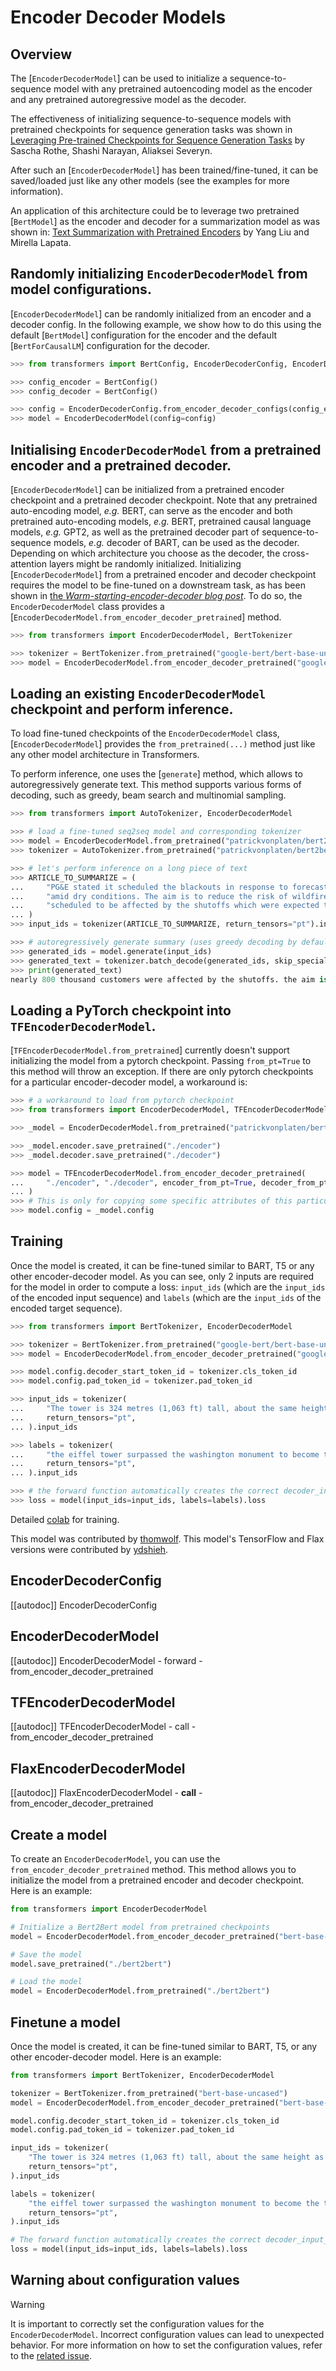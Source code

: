 <!--Copyright 2020 The HuggingFace Team. All rights reserved.

Licensed under the Apache License, Version 2.0 (the "License"); you may not use this file except in compliance with
the License. You may obtain a copy of the License at

http://www.apache.org/licenses/LICENSE-2.0

Unless required by applicable law or agreed to in writing, software distributed under the License is distributed on
an "AS IS" BASIS, WITHOUT WARRANTIES OR CONDITIONS OF ANY KIND, either express or implied. See the License for the
specific language governing permissions and limitations under the License.

⚠️ Note that this file is in Markdown but contain specific syntax for our doc-builder (similar to MDX) that may not be
rendered properly in your Markdown viewer.

-->

# Encoder Decoder Models

## Overview

The [`EncoderDecoderModel`] can be used to initialize a sequence-to-sequence model with any
pretrained autoencoding model as the encoder and any pretrained autoregressive model as the decoder.

The effectiveness of initializing sequence-to-sequence models with pretrained checkpoints for sequence generation tasks
was shown in [Leveraging Pre-trained Checkpoints for Sequence Generation Tasks](https://arxiv.org/abs/1907.12461) by
Sascha Rothe, Shashi Narayan, Aliaksei Severyn.

After such an [`EncoderDecoderModel`] has been trained/fine-tuned, it can be saved/loaded just like
any other models (see the examples for more information).

An application of this architecture could be to leverage two pretrained [`BertModel`] as the encoder
and decoder for a summarization model as was shown in: [Text Summarization with Pretrained Encoders](https://arxiv.org/abs/1908.08345) by Yang Liu and Mirella Lapata.

## Randomly initializing `EncoderDecoderModel` from model configurations.

[`EncoderDecoderModel`] can be randomly initialized from an encoder and a decoder config. In the following example, we show how to do this using the default [`BertModel`] configuration for the encoder and the default [`BertForCausalLM`] configuration for the decoder.

```python
>>> from transformers import BertConfig, EncoderDecoderConfig, EncoderDecoderModel

>>> config_encoder = BertConfig()
>>> config_decoder = BertConfig()

>>> config = EncoderDecoderConfig.from_encoder_decoder_configs(config_encoder, config_decoder)
>>> model = EncoderDecoderModel(config=config)
```

## Initialising `EncoderDecoderModel` from a pretrained encoder and a pretrained decoder.

[`EncoderDecoderModel`] can be initialized from a pretrained encoder checkpoint and a pretrained decoder checkpoint. Note that any pretrained auto-encoding model, *e.g.* BERT, can serve as the encoder and both pretrained auto-encoding models, *e.g.* BERT, pretrained causal language models, *e.g.* GPT2, as well as the pretrained decoder part of sequence-to-sequence models, *e.g.* decoder of BART, can be used as the decoder.
Depending on which architecture you choose as the decoder, the cross-attention layers might be randomly initialized.
Initializing [`EncoderDecoderModel`] from a pretrained encoder and decoder checkpoint requires the model to be fine-tuned on a downstream task, as has been shown in [the *Warm-starting-encoder-decoder blog post*](https://huggingface.co/blog/warm-starting-encoder-decoder).
To do so, the `EncoderDecoderModel` class provides a [`EncoderDecoderModel.from_encoder_decoder_pretrained`] method.

```python
>>> from transformers import EncoderDecoderModel, BertTokenizer

>>> tokenizer = BertTokenizer.from_pretrained("google-bert/bert-base-uncased")
>>> model = EncoderDecoderModel.from_encoder_decoder_pretrained("google-bert/bert-base-uncased", "google-bert/bert-base-uncased")
```

## Loading an existing `EncoderDecoderModel` checkpoint and perform inference.

To load fine-tuned checkpoints of the `EncoderDecoderModel` class, [`EncoderDecoderModel`] provides the `from_pretrained(...)` method just like any other model architecture in Transformers.

To perform inference, one uses the [`generate`] method, which allows to autoregressively generate text. This method supports various forms of decoding, such as greedy, beam search and multinomial sampling.

```python
>>> from transformers import AutoTokenizer, EncoderDecoderModel

>>> # load a fine-tuned seq2seq model and corresponding tokenizer
>>> model = EncoderDecoderModel.from_pretrained("patrickvonplaten/bert2bert_cnn_daily_mail")
>>> tokenizer = AutoTokenizer.from_pretrained("patrickvonplaten/bert2bert_cnn_daily_mail")

>>> # let's perform inference on a long piece of text
>>> ARTICLE_TO_SUMMARIZE = (
...     "PG&E stated it scheduled the blackouts in response to forecasts for high winds "
...     "amid dry conditions. The aim is to reduce the risk of wildfires. Nearly 800 thousand customers were "
...     "scheduled to be affected by the shutoffs which were expected to last through at least midday tomorrow."
... )
>>> input_ids = tokenizer(ARTICLE_TO_SUMMARIZE, return_tensors="pt").input_ids

>>> # autoregressively generate summary (uses greedy decoding by default)
>>> generated_ids = model.generate(input_ids)
>>> generated_text = tokenizer.batch_decode(generated_ids, skip_special_tokens=True)[0]
>>> print(generated_text)
nearly 800 thousand customers were affected by the shutoffs. the aim is to reduce the risk of wildfires. nearly 800, 000 customers were expected to be affected by high winds amid dry conditions. pg & e said it scheduled the blackouts to last through at least midday tomorrow.
```

## Loading a PyTorch checkpoint into `TFEncoderDecoderModel`.

[`TFEncoderDecoderModel.from_pretrained`] currently doesn't support initializing the model from a
pytorch checkpoint. Passing `from_pt=True` to this method will throw an exception. If there are only pytorch
checkpoints for a particular encoder-decoder model, a workaround is:

```python
>>> # a workaround to load from pytorch checkpoint
>>> from transformers import EncoderDecoderModel, TFEncoderDecoderModel

>>> _model = EncoderDecoderModel.from_pretrained("patrickvonplaten/bert2bert-cnn_dailymail-fp16")

>>> _model.encoder.save_pretrained("./encoder")
>>> _model.decoder.save_pretrained("./decoder")

>>> model = TFEncoderDecoderModel.from_encoder_decoder_pretrained(
...     "./encoder", "./decoder", encoder_from_pt=True, decoder_from_pt=True
... )
>>> # This is only for copying some specific attributes of this particular model.
>>> model.config = _model.config
```

## Training

Once the model is created, it can be fine-tuned similar to BART, T5 or any other encoder-decoder model.
As you can see, only 2 inputs are required for the model in order to compute a loss: `input_ids` (which are the
`input_ids` of the encoded input sequence) and `labels` (which are the `input_ids` of the encoded
target sequence).

```python
>>> from transformers import BertTokenizer, EncoderDecoderModel

>>> tokenizer = BertTokenizer.from_pretrained("google-bert/bert-base-uncased")
>>> model = EncoderDecoderModel.from_encoder_decoder_pretrained("google-bert/bert-base-uncased", "google-bert/bert-base-uncased")

>>> model.config.decoder_start_token_id = tokenizer.cls_token_id
>>> model.config.pad_token_id = tokenizer.pad_token_id

>>> input_ids = tokenizer(
...     "The tower is 324 metres (1,063 ft) tall, about the same height as an 81-storey building, and the tallest structure in Paris. Its base is square, measuring 125 metres (410 ft) on each side.During its construction, the Eiffel Tower surpassed the Washington Monument to become the tallest man-made structure in the world, a title it held for 41 years until the Chrysler Building in New York City was  finished in 1930. It was the first structure to reach a height of 300 metres. Due to the addition of a broadcasting aerial at the top of the tower in 1957, it is now taller than the Chrysler Building by 5.2 metres (17 ft).Excluding transmitters, the Eiffel Tower is the second tallest free-standing structure in France after the Millau Viaduct.",
...     return_tensors="pt",
... ).input_ids

>>> labels = tokenizer(
...     "the eiffel tower surpassed the washington monument to become the tallest structure in the world. it was the first structure to reach a height of 300 metres in paris in 1930. it is now taller than the chrysler building by 5. 2 metres ( 17 ft ) and is the second tallest free - standing structure in paris.",
...     return_tensors="pt",
... ).input_ids

>>> # the forward function automatically creates the correct decoder_input_ids
>>> loss = model(input_ids=input_ids, labels=labels).loss
```

Detailed [colab](https://colab.research.google.com/drive/1WIk2bxglElfZewOHboPFNj8H44_VAyKE?usp=sharing#scrollTo=ZwQIEhKOrJpl) for training.

This model was contributed by [thomwolf](https://github.com/thomwolf). This model's TensorFlow and Flax versions
were contributed by [ydshieh](https://github.com/ydshieh).


## EncoderDecoderConfig

[[autodoc]] EncoderDecoderConfig

<frameworkcontent>
<pt>

## EncoderDecoderModel

[[autodoc]] EncoderDecoderModel
    - forward
    - from_encoder_decoder_pretrained

</pt>
<tf>

## TFEncoderDecoderModel

[[autodoc]] TFEncoderDecoderModel
    - call
    - from_encoder_decoder_pretrained

</tf>
<jax>

## FlaxEncoderDecoderModel

[[autodoc]] FlaxEncoderDecoderModel
    - __call__
    - from_encoder_decoder_pretrained

</jax>
</frameworkcontent>

## Create a model

To create an `EncoderDecoderModel`, you can use the `from_encoder_decoder_pretrained` method. This method allows you to initialize the model from a pretrained encoder and decoder checkpoint. Here is an example:

```python
from transformers import EncoderDecoderModel

# Initialize a Bert2Bert model from pretrained checkpoints
model = EncoderDecoderModel.from_encoder_decoder_pretrained("bert-base-uncased", "bert-base-uncased")

# Save the model
model.save_pretrained("./bert2bert")

# Load the model
model = EncoderDecoderModel.from_pretrained("./bert2bert")
```

## Finetune a model

Once the model is created, it can be fine-tuned similar to BART, T5, or any other encoder-decoder model. Here is an example:

```python
from transformers import BertTokenizer, EncoderDecoderModel

tokenizer = BertTokenizer.from_pretrained("bert-base-uncased")
model = EncoderDecoderModel.from_encoder_decoder_pretrained("bert-base-uncased", "bert-base-uncased")

model.config.decoder_start_token_id = tokenizer.cls_token_id
model.config.pad_token_id = tokenizer.pad_token_id

input_ids = tokenizer(
    "The tower is 324 metres (1,063 ft) tall, about the same height as an 81-storey building, and the tallest structure in Paris. Its base is square, measuring 125 metres (410 ft) on each side.During its construction, the Eiffel Tower surpassed the Washington Monument to become the tallest man-made structure in the world, a title it held for 41 years until the Chrysler Building in New York City was  finished in 1930. It was the first structure to reach a height of 300 metres. Due to the addition of a broadcasting aerial at the top of the tower in 1957, it is now taller than the Chrysler Building by 5.2 metres (17 ft).Excluding transmitters, the Eiffel Tower is the second tallest free-standing structure in France after the Millau Viaduct.",
    return_tensors="pt",
).input_ids

labels = tokenizer(
    "the eiffel tower surpassed the washington monument to become the tallest structure in the world. it was the first structure to reach a height of 300 metres in paris in 1930. it is now taller than the chrysler building by 5. 2 metres ( 17 ft ) and is the second tallest free - standing structure in paris.",
    return_tensors="pt",
).input_ids

# The forward function automatically creates the correct decoder_input_ids
loss = model(input_ids=input_ids, labels=labels).loss
```

## Warning about configuration values

> [!WARNING]
> It is important to correctly set the configuration values for the `EncoderDecoderModel`. Incorrect configuration values can lead to unexpected behavior. For more information on how to set the configuration values, refer to the [related issue](https://github.com/huggingface/transformers/issues/15479).
